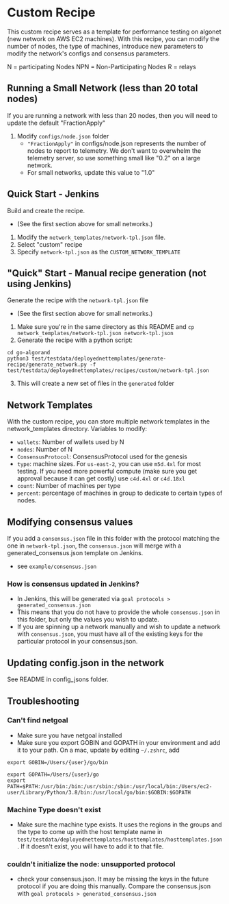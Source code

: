 # Custom Recipe
This custom recipe serves as a template for performance testing on algonet (new network on AWS EC2 machines). With this recipe, you can modify the number of nodes, the type of machines, introduce new parameters to modify the network's configs and consensus parameters.

N = participating Nodes
NPN = Non-Participating Nodes
R = relays

## Running a Small Network (less than 20 total nodes)
If you are running a network with less than 20 nodes, then you will need to update the default "FractionApply"
1. Modify `configs/node.json` folder
    - `"FractionApply"` in configs/node.json represents the number of nodes to report to telemetry. We don't want to overwhelm the telemetry server, so use something small like "0.2" on a large network.
    - For small networks, update this value to "1.0"

## Quick Start - Jenkins
Build and create the recipe.
- (See the first section above for small networks.)
1. Modify the `network_templates/network-tpl.json` file.
2. Select "custom" recipe
3. Specify `network-tpl.json` as the `CUSTOM_NETWORK_TEMPLATE`

## "Quick" Start - Manual recipe generation (not using Jenkins)
Generate the recipe with the `network-tpl.json` file
- (See the first section above for small networks.)
1. Make sure you're in the same directory as this README and `cp network_templates/network-tpl.json network-tpl.json`
2. Generate the recipe with a python script:
```
cd go-algorand
python3 test/testdata/deployednettemplates/generate-recipe/generate_network.py -f test/testdata/deployednettemplates/recipes/custom/network-tpl.json
```
3. This will create a new set of files in the `generated` folder

## Network Templates
With the custom recipe, you can store multiple network templates in the network_templates directory.
Variables to modify:
- `wallets`: Number of wallets used by N
- `nodes`: Number of N
- `ConsensusProtocol`: ConsensusProtocol used for the genesis
- `type`: machine sizes. For `us-east-2`, you can use `m5d.4xl` for most testing. If you need more powerful compute (make sure you get approval because it can get costly) use `c4d.4xl` or `c4d.18xl`
- `count`: Number of machines per type
- `percent`: percentage of machines in group to dedicate to certain types of nodes.

## Modifying consensus values
If you add a `consensus.json` file in this folder with the protocol matching the one in `network-tpl.json`, the `consensus.json` will merge with a generated_consensus.json template on Jenkins.
- see `example/consensus.json`

### How is consensus updated in Jenkins?
- In Jenkins, this will be generated via `goal protocols > generated_consensus.json`
- This means that you do not have to provide the whole `consensus.json` in this folder, but only the values you wish to update.
- If you are spinning up a network manually and wish to update a network with `consensus.json`, you must have all of the existing keys for the particular protocol in your consensus.json.

## Updating config.json in the network
See README in config_jsons folder.

## Troubleshooting
### Can't find netgoal
- Make sure you have netgoal installed
- Make sure you export GOBIN and GOPATH in your environment and add it to your path.
On a mac, update by editing `~/.zshrc`, add
```
export GOBIN=/Users/{user}/go/bin

export GOPATH=/Users/{user}/go
export PATH=$PATH:/usr/bin:/bin:/usr/sbin:/sbin:/usr/local/bin:/Users/ec2-user/Library/Python/3.8/bin:/usr/local/go/bin:$GOBIN:$GOPATH

```
### Machine Type doesn't exist
- Make sure the machine type exists. It uses the regions in the groups and the type to come up with the host template name in `test/testdata/deployednettemplates/hosttemplates/hosttemplates.json`. If it doesn't exist, you will have to add it to that file.

### couldn't initialize the node: unsupported protocol
- check your consensus.json. It may be missing the keys in the future protocol if you are doing this manually. Compare the consensus.json with `goal protocols > generated_consensus.json`